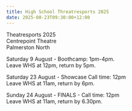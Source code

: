 ```yaml
---
title: High School Threatresports 2025
date: 2025-08-23T09:30:00+12:00
---
```

Theatresports 2025  
Centrepoint Theatre  
Palmerston North

Saturday 9 August - Boothcamp: 1pm-4pm.  
Leave WHS at 12pm, return by 5pm.  
 
Saturday 23 August - Showcase Call time: 12pm  
Leave WHS at 11am, return by 6pm.  
  
Sunday 24 August - FINALS - Call time: 12pm  
Leave WHS at 11am, return by 6.30pm.
